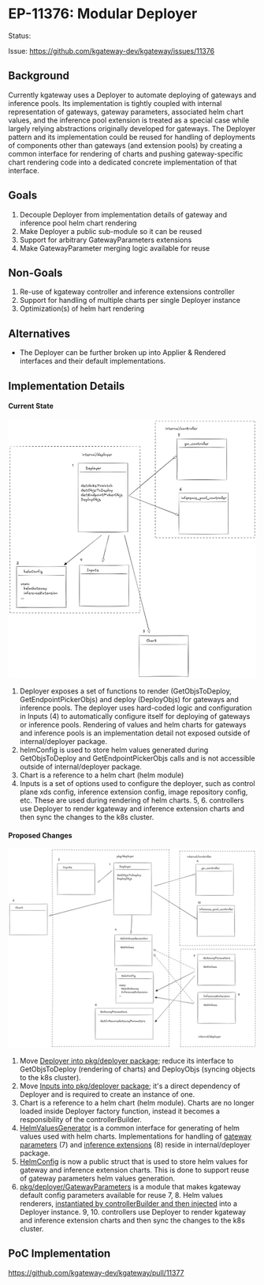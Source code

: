 # EP-11376: Modular Deployer
 
Status:
 
Issue: https://github.com/kgateway-dev/kgateway/issues/11376
 
## Background
Currently kgateway uses a Deployer to automate deploying of gateways and inference pools. Its implementation is tightly coupled with internal representation of gateways, gateway parameters, associated helm chart values, and the inference pool extension is treated as a special case while largely relying abstractions originally developed for gateways.
The Deployer pattern and its implementation could be reused for handling of deployments of components other than gateways (and extension pools) by creating a common interface for rendering of charts and pushing gateway-specific chart rendering code into a dedicated concrete implementation of that interface.

## Goals
1. Decouple Deployer from implementation details of gateway and inference pool helm chart rendering
2. Make Deployer a public sub-module so it can be reused
3. Support for arbitrary GatewayParameters extensions
4. Make GatewayParameter merging logic available for reuse

## Non-Goals
1. Re-use of kgateway controller and inference extensions controller
2. Support for handling of multiple charts per single Deployer instance
3. Optimization(s) of helm hart rendering

## Alternatives
* The Deployer can be further broken up into Applier & Rendered interfaces and their default implementations. 

## Implementation Details

#### Current State

![current implementation of Deployer](resources/deployer-current-implementation.png "current implementation of Deployer")
1. Deployer exposes a set of functions to render (GetObjsToDeploy, GetEndpointPickerObjs) and deploy (DeployObjs) for gateways and inference pools. The deployer uses hard-coded logic and configuration in Inputs (4) to automatically configure itself for deploying of gateways or inference pools. Rendering of values and helm charts for gateways and inference pools is an implementation detail not exposed outside of internal/deployer package.
2. helmConfig is used to store helm values generated during GetObjsToDeploy and GetEndpointPickerObjs calls and is not accessible outside of internal/deployer package.
3. Chart is a reference to a helm chart (helm module) 
4. Inputs is a set of options used to configure the deployer, such as control plane xds config, inference extension config, image repository config, etc. These are used during rendering of helm charts.
5, 6. controllers use Deployer to render kgateway and inference extension charts and then sync the changes to the k8s cluster.

#### Proposed Changes

![proposed implementation of Deployer](resources/deployer-proposed-changes.png "proposed implementation of Deployer")
1. Move [Deployer into pkg/deployer package](https://github.com/kgateway-dev/kgateway/pull/11377/files#diff-f3c8137f0e1c7fd0ea790cd1766fded900c4c1466962827294d3efac0e85f840R57); reduce its interface to GetObjsToDeploy (rendering of charts) and DeployObjs (syncing objects to the k8s cluster).
2. Move [Inputs into pkg/deployer package](https://github.com/kgateway-dev/kgateway/pull/11377/files#diff-f3c8137f0e1c7fd0ea790cd1766fded900c4c1466962827294d3efac0e85f840R40); it's a direct dependency of Deployer and is required to create an instance of one.
3. Chart is a reference to a helm chart (helm module). Charts are no longer loaded inside Deployer factory function, instead it becomes a responsibility of the controllerBuilder.
4. [HelmValuesGenerator](https://github.com/kgateway-dev/kgateway/pull/11377/files#diff-9d7c35479e65bac7fd480cd082cb6c7d34679d56675ab6c79df66e606bb3cd0eR15) is a common interface for generating of helm values used with helm charts. Implementations for handling of [gateway parameters](https://github.com/kgateway-dev/kgateway/pull/11377/files#diff-f985bb8743470d3a6c7d2a3c524fae007e8912e37a001e5b3dbadb35c5379fa2R34) (7) and [inference extensions](https://github.com/kgateway-dev/kgateway/pull/11377/files#diff-16d2eb16223cdcf1bae9a6cdfadf95052bb0f6ae4aa54dde575795aeac5ac713R12) (8) reside in internal/deployer package.
5. [HelmConfig](https://github.com/kgateway-dev/kgateway/pull/11377/files#diff-03ea6362b8b7909144dd2a063e851ccc3de0602397c1ea0ac771a835e22091a9R10) is now a public struct that is used to store helm values for gateway and inference extension charts. This is done to support reuse of gateway parameters helm values generation.
6. [pkg/deployer/GatewayParameters](https://github.com/kgateway-dev/kgateway/pull/11377/files#diff-9d7c35479e65bac7fd480cd082cb6c7d34679d56675ab6c79df66e606bb3cd0eR53) is a module that makes kgateway default config parameters available for reuse
7, 8. Helm values renderers, [instantiated by controllerBuilder and then injected](https://github.com/kgateway-dev/kgateway/pull/11377/files#diff-c04d0ac99726d6a18164b34a2ec4a8bacbee9667ec7ee3260b5bb930f545eb42R202) into a Deployer instance.
9, 10. controllers use Deployer to render kgateway and inference extension charts and then sync the changes to the k8s cluster.

## PoC Implementation
https://github.com/kgateway-dev/kgateway/pull/11377